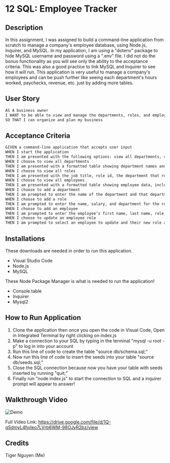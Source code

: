 # 12 SQL: Employee Tracker

## Description

In this assignment, I was assigned to build a command-line application from scratch to manage a company's employee database, using Node.js, Inquirer, and MySQL. In my application, I am using a "dotenv" package to hide MySQL username and password using a ".env" file. I did not do the bonus functionality as you will see only the ability to the acceptance criteria. This was also a good practice to link MySQL and Inquirer to see how it will run. This application is very useful to manage a company's employees and can be push further like seeing each department's hours worked, paychecks, revenue, etc. just by adding more tables.

## User Story

```md
AS A business owner
I WANT to be able to view and manage the departments, roles, and employees in my company
SO THAT I can organize and plan my business
```

## Acceptance Criteria

```md
GIVEN a command-line application that accepts user input
WHEN I start the application
THEN I am presented with the following options: view all departments, view all roles, view all employees, add a department, add a role, add an employee, and update an employee role
WHEN I choose to view all departments
THEN I am presented with a formatted table showing department names and department ids
WHEN I choose to view all roles
THEN I am presented with the job title, role id, the department that role belongs to, and the salary for that role
WHEN I choose to view all employees
THEN I am presented with a formatted table showing employee data, including employee ids, first names, last names, job titles, departments, salaries, and managers that the employees report to
WHEN I choose to add a department
THEN I am prompted to enter the name of the department and that department is added to the database
WHEN I choose to add a role
THEN I am prompted to enter the name, salary, and department for the role and that role is added to the database
WHEN I choose to add an employee
THEN I am prompted to enter the employee’s first name, last name, role, and manager, and that employee is added to the database
WHEN I choose to update an employee role
THEN I am prompted to select an employee to update and their new role and this information is updated in the database 
```

## Installations

These downloads are needed in order to run this application.

- Visual Studio Code
- Node.js
- MySQL

These Node Package Manager is what is needed to run the application!

- Console.table
- Inquirer
- Mysql2

## How to Run Application

1. Clone the application then once you open the code in Visual Code, Open in Integrated Terminal by right clicking on index.js
2. Make a connection to your SQL by typing in the terminal "mysql -u root -p" to log in into your account
3. Run this line of code to create the table "source db/schema.sql;"
4. Now run this line of code to insert the seeds into your table "source db/seeds.sql;"
5. Close the SQL connection because now you have your table with seeds inserted by running "quit;"
6. Finally run "node index.js" to start the connection to SQL and a inquirer prompt will appear to answer!

## Walkthrough Video

![Demo](./assets/Demo.gif)

Full Video Link: https://drive.google.com/file/d/1Q-qSdmyL4hvIeo7LVrb6WM-98OJyR2bz/view

## Credits

Tiger Nguyen (Me)

